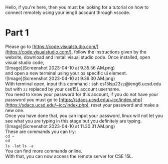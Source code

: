 Hello, if you're here, then you must be looking for a tutorial on how to connect remotely using your ieng6 account through vscode.  
# Part 1  
Please go to [https://code.visualstudio.com/](https://code.visualstudio.com/), follow the instructions given by the website, download and install visual studio code. 
Once installed, open visual studio code,  
![Image](Screenshot 2023-04-10 at 9.35.56 AM.png)  
and open a new terminal using your os specific ui element.  
![Image](Screenshot 2023-04-10 at 9.39.30 AM.png)  
With terminal open, input this command : ssh cs15lsp23`zz`@ieng6.ucsd.edu but with `zz` replaced by your cse15L account username.  
You need to know your password for this account, if you do not have your password you must go to [https://sdacs.ucsd.edu/~icc/index.php](https://sdacs.ucsd.edu/~icc/index.php), reset your 
password and make a new one.  
Once you have done that, you can input your password, linux will not let you see what you are typing in this stage but you definitely are typing.  
![Image](Screenshot 2023-04-10 at 11.30.31 AM.png)  
These are commands you can try:  
`cd ~`  
`cd`   
`ls -lat` 
`ls -a`  
You can find more commands online.  
With that, you can now access the remote server for CSE 15L.

